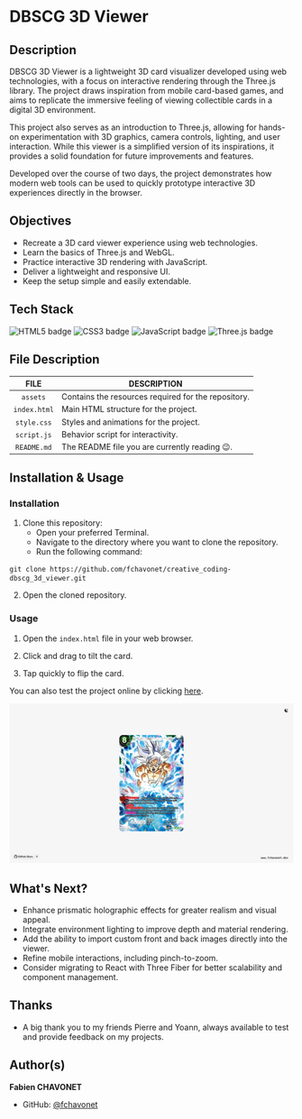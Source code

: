 # DBSCG 3D Viewer

## Description

DBSCG 3D Viewer is a lightweight 3D card visualizer developed using web technologies, with a focus on interactive rendering through the Three.js library. The project draws inspiration from mobile card-based games, and aims to replicate the immersive feeling of viewing collectible cards in a digital 3D environment.

This project also serves as an introduction to Three.js, allowing for hands-on experimentation with 3D graphics, camera controls, lighting, and user interaction. While this viewer is a simplified version of its inspirations, it provides a solid foundation for future improvements and features.

Developed over the course of two days, the project demonstrates how modern web tools can be used to quickly prototype interactive 3D experiences directly in the browser.

## Objectives

- Recreate a 3D card viewer experience using web technologies.
- Learn the basics of Three.js and WebGL.
- Practice interactive 3D rendering with JavaScript.
- Deliver a lightweight and responsive UI.
- Keep the setup simple and easily extendable.

## Tech Stack

![HTML5 badge](https://img.shields.io/badge/HTML5-e34f26?logo=html5&logoColor=white&style=for-the-badge)
![CSS3 badge](https://img.shields.io/badge/CSS3-1572b6?logo=css&logoColor=white&style=for-the-badge)
![JavaScript badge](https://img.shields.io/badge/JAVASCRIPT-f7df1e?logo=javascript&logoColor=black&style=for-the-badge)
![Three.js badge](https://img.shields.io/badge/Three.js-000000?logo=threedotjs&logoColor=white&style=for-the-badge)

## File Description

| **FILE**     | **DESCRIPTION**                                     |
| :----------: | --------------------------------------------------- |
| `assets`     | Contains the resources required for the repository. |
| `index.html` | Main HTML structure for the project.                |
| `style.css`  | Styles and animations for the project.              |
| `script.js`  | Behavior script for interactivity.                  |
| `README.md`  | The README file you are currently reading 😉.       |

## Installation & Usage

### Installation

1. Clone this repository:
    - Open your preferred Terminal.
    - Navigate to the directory where you want to clone the repository.
    - Run the following command:

```
git clone https://github.com/fchavonet/creative_coding-dbscg_3d_viewer.git
```

2. Open the cloned repository.

### Usage

1. Open the `index.html` file in your web browser.

2. Click and drag to tilt the card.
   
3. Tap quickly to flip the card.

You can also test the project online by clicking [here](https://fchavonet.github.io/creative_coding-dbscg_3d_viewer/).

<p align="center">
    <picture>
        <source media="(prefers-color-scheme: dark)" srcset="./assets/images/screenshots/desktop_page_screenshot-dark.webp">
        <source media="(prefers-color-scheme: light)" srcset="./assets/images/screenshots/desktop_page_screenshot-light.webp">
        <img src="./assets/images/screenshots/desktop_page_screenshot-light.webp" alt="Screenshot">
    </picture>
</p>

## What's Next?

- Enhance prismatic holographic effects for greater realism and visual appeal.
- Integrate environment lighting to improve depth and material rendering.
- Add the ability to import custom front and back images directly into the viewer.
- Refine mobile interactions, including pinch-to-zoom.
- Consider migrating to React with Three Fiber for better scalability and component management.

## Thanks

- A big thank you to my friends Pierre and Yoann, always available to test and provide feedback on my projects.

## Author(s)

**Fabien CHAVONET**
- GitHub: [@fchavonet](https://github.com/fchavonet)
